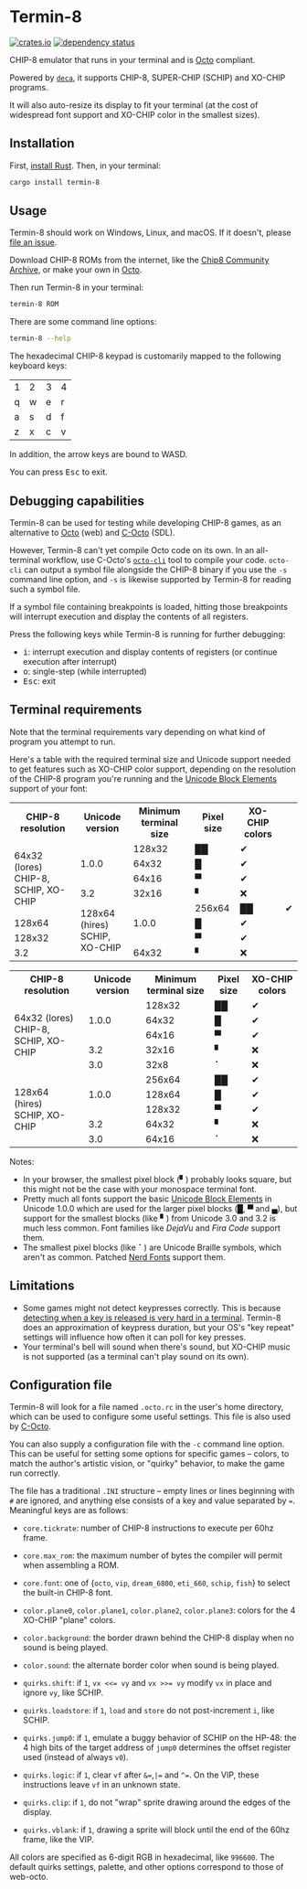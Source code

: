 Termin-8
========
[![crates.io](https://img.shields.io/crates/v/termin-8.svg)](https://crates.io/crates/termin-8)
[![dependency status](https://deps.rs/repo/github/tobiasvl/termin-8/status.svg)](https://deps.rs/crate/termin-8)

CHIP-8 emulator that runs in your terminal and is [Octo](https://github.com/JohnEarnest/Octo) compliant.

Powered by [`deca`](https://crates.io/crates/deca), it supports CHIP-8, SUPER-CHIP (SCHIP) and XO-CHIP programs.

It will also auto-resize its display to fit your terminal (at the cost of widespread font support and XO-CHIP color in the smallest sizes).

## Installation

First, [install Rust](https://www.rust-lang.org/tools/install). Then, in your terminal:

```sh
cargo install termin-8
```

## Usage

Termin-8 should work on Windows, Linux, and macOS. If it doesn't, please [file an issue](https://github.com/tobiasvl/termin-8/issues/new/choose).

Download CHIP-8 ROMs from the internet, like the [Chip8 Community Archive](https://github.com/JohnEarnest/chip8Archive/), or make your own in [Octo](https://github.com/JohnEarnest/Octo).

Then run Termin-8 in your terminal:

```sh
termin-8 ROM
```

There are some command line options:

```sh
termin-8 --help
```

The hexadecimal CHIP-8 keypad is customarily mapped to the following keyboard keys:

|   |   |   |   |
|---|---|---|---|
| 1 | 2 | 3 | 4 |
| q | w | e | r |
| a | s | d | f |
| z | x | c | v |

In addition, the arrow keys are bound to WASD.

You can press <kbd>Esc</kbd> to exit.

## Debugging capabilities

Termin-8 can be used for testing while developing CHIP-8 games, as an alternative to [Octo](https://JohnEarnest.github.io/Octo) (web) and [C-Octo](https://github.com/JohnEarnest/C-Octo) (SDL).

However, Termin-8 can't yet compile Octo code on its own. In an all-terminal workflow, use C-Octo's [`octo-cli`](https://github.com/JohnEarnest/c-octo#octo-cli) tool to compile your code. `octo-cli` can output a symbol file alongside the CHIP-8 binary if you use the `-s` command line option, and `-s` is likewise supported by Termin-8 for reading such a symbol file.

If a symbol file containing breakpoints is loaded, hitting those breakpoints will interrupt execution and display the contents of all registers.

Press the following keys while Termin-8 is running for further debugging:

* <kbd>i</kbd>: interrupt execution and display contents of registers (or continue execution after interrupt)
* <kbd>o</kbd>: single-step (while interrupted)
* <kbd>Esc</kbd>: exit

## Terminal requirements

Note that the terminal requirements vary depending on what kind of program you attempt to run.

Here's a table with the required terminal size and Unicode support needed to get features such as XO-CHIP color support, depending on the resolution of the CHIP-8 program you're running and the [Unicode Block Elements](https://en.wikipedia.org/wiki/Block_Elements) support of your font:

<table>
<tr>
<th>CHIP-8 resolution</td>
<th>Unicode version</td>
<th>Minimum terminal size</td>
<th>Pixel size</td>
<th>XO-CHIP colors</td>
</tr>

<tr>
<td rowspan="5">64x32 (lores)<br>CHIP-8, SCHIP, XO-CHIP</td>
<td rowspan="3">1.0.0</td>
<td>128x32</td>
<td>██</td>
<td>✔</td>
</tr>

<tr>
<td>64x32</td>
<td>█</td>
<td>✔</td>
</tr>

<tr>
<td>64x16</td>
<td>▀</td>
<td>✔</td>
</tr>

<tr>
<td>3.2</td>
<td>32x16</td>
<td>▘</td>
<td>❌</td>
</tr>

<tr>
<td rowspan="4">128x64 (hires)<br>SCHIP, XO-CHIP</td>
<td rowspan="3">1.0.0</td>
<td>256x64</td>
<td>██</td>
<td>✔</td>
</tr>

<tr>
<td>128x64</td>
<td>█</td>
<td>✔</td>
</tr>

<tr>
<td>128x32</td>
<td>▀</td>
<td>✔</td>
</tr>

<tr>
<td>3.2</td>
<td>64x32</td>
<td>▘</td>
<td>❌</td>
</tr>

</table><table>
<tr>
<th>CHIP-8 resolution</td>
<th>Unicode version</td>
<th>Minimum terminal size</td>
<th>Pixel size</td>
<th>XO-CHIP colors</td>
</tr>

<tr>
<td rowspan="5">64x32 (lores)<br>CHIP-8, SCHIP, XO-CHIP</td>
<td rowspan="3">1.0.0</td>
<td>128x32</td>
<td>██</td>
<td>✔</td>
</tr>

<tr>
<td>64x32</td>
<td>█</td>
<td>✔</td>
</tr>

<tr>
<td>64x16</td>
<td>▀</td>
<td>✔</td>
</tr>

<tr>
<td>3.2</td>
<td>32x16</td>
<td>▘</td>
<td>❌</td>
</tr>

<tr>
<td>3.0</td>
<td>32x8</td>
<td>⠁</td>
<td>❌</td>
</tr>

<tr>
<td rowspan="5">128x64 (hires)<br>SCHIP, XO-CHIP</td>
<td rowspan="3">1.0.0</td>
<td>256x64</td>
<td>██</td>
<td>✔</td>
</tr>

<tr>
<td>128x64</td>
<td>█</td>
<td>✔</td>
</tr>

<tr>
<td>128x32</td>
<td>▀</td>
<td>✔</td>
</tr>

<tr>
<td>3.2</td>
<td>64x32</td>
<td>▘</td>
<td>❌</td>
</tr>

<tr>
<td>3.0</td>
<td>64x16</td>
<td>⠁</td>
<td>❌</td>
</tr>

</table>

Notes:
* In your browser, the smallest pixel block (▘) probably looks square, but this might not be the case with your monospace terminal font.
* Pretty much all fonts support the basic [Unicode Block Elements](https://en.wikipedia.org/wiki/Block_Elements) in Unicode 1.0.0 which are used for the larger pixel blocks (█, ▀ and ▄), but support for the smallest blocks (like ▘) from Unicode 3.0 and 3.2 is much less common. Font families like _DejaVu_ and _Fira Code_ support them.
* The smallest pixel blocks (like ⠁) are Unicode Braille symbols, which aren't as common. Patched [Nerd Fonts](https://www.nerdfonts.com/) support them.

## Limitations

* Some games might not detect keypresses correctly. This is because [detecting when a key is released is very hard in a terminal](https://blog.robertelder.org/detect-keyup-event-linux-terminal/). Termin-8 does an approximation of keypress duration, but your OS's "key repeat" settings will influence how often it can poll for key presses.
* Your terminal's bell will sound when there's sound, but XO-CHIP music is not supported (as a terminal can't play sound on its own).

## Configuration file

Termin-8 will look for a file named `.octo.rc` in the user's home directory, which can be used to configure some useful settings. This file is also used by [C-Octo](https://github.com/JohnEarnest/c-octo#configuration-file).

You can also supply a configuration file with the `-c` command line option. This can be useful for setting some options for specific games – colors, to match the author's artistic vision, or "quirky" behavior, to make the game run correctly.

The file has a traditional `.INI` structure – empty lines or lines beginning with `#` are ignored, and anything else consists of a key and value separated by `=`. Meaningful keys are as follows:

- `core.tickrate`: number of CHIP-8 instructions to execute per 60hz frame.
- `core.max_rom`: the maximum number of bytes the compiler will permit when assembling a ROM.
- `core.font`: one of {`octo`, `vip`, `dream_6800`, `eti_660`, `schip`, `fish`} to select the built-in CHIP-8 font.

- `color.plane0`, `color.plane1`, `color.plane2`, `color.plane3`: colors for the 4 XO-CHIP "plane" colors.
- `color.background`: the border drawn behind the CHIP-8 display when no sound is being played.
- `color.sound`: the alternate border color when sound is being played.

- `quirks.shift`: if `1`, `vx <<= vy` and `vx >>= vy` modify `vx` in place and ignore `vy`, like SCHIP.
- `quirks.loadstore`: if `1`, `load` and `store` do not post-increment `i`, like SCHIP.
- `quirks.jump0`: if `1`, emulate a buggy behavior of SCHIP on the HP-48: the 4 high bits of the target address of `jump0` determines the offset register used (instead of always `v0`).
- `quirks.logic`: if `1`, clear `vf` after `&=`,`|=` and `^=`. On the VIP, these instructions leave `vf` in an unknown state.
- `quirks.clip`: if `1`, do not "wrap" sprite drawing around the edges of the display.
- `quirks.vblank`: if `1`, drawing a sprite will block until the end of the 60hz frame, like the VIP.

All colors are specified as 6-digit RGB in hexadecimal, like `996600`. The default quirks settings, palette, and other options correspond to those of web-octo.

